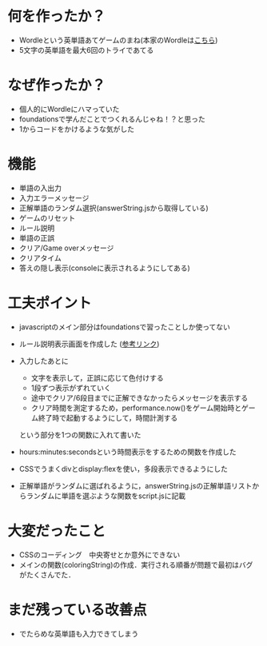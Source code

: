 # 何を作ったか？
- Wordleという英単語あてゲームのまね(本家のWordleは[こちら](https://www.nytimes.com/games/wordle/index.html))
- 5文字の英単語を最大6回のトライであてる

# なぜ作ったか？
- 個人的にWordleにハマっていた
- foundationsで学んだことでつくれるんじゃね！？と思った
- 1からコードをかけるような気がした

# 機能
- 単語の入出力
- 入力エラーメッセージ
- 正解単語のランダム選択(answerString.jsから取得している)
- ゲームのリセット
- ルール説明
- 単語の正誤
- クリア/Game overメッセージ
- クリアタイム
- 答えの隠し表示(consoleに表示されるようにしてある)

# 工夫ポイント
- javascriptのメイン部分はfoundationsで習ったことしか使ってない
- ルール説明表示画面を作成した
([参考リンク](https://rilaks.jp/blog/website-creation/popup-css/))
- 入力したあとに
  - 文字を表示して，正誤に応じて色付けする
  - 1段ずつ表示がずれていく
  - 途中でクリア/6段目までに正解できなかったらメッセージを表示する
  - クリア時間を測定するため，performance.now()をゲーム開始時とゲーム終了時で起動するようにして，時間計測する
    
  という部分を1つの関数に入れて書いた
- hours:minutes:secondsという時間表示をするための関数を作成した
- CSSでうまくdivとdisplay:flexを使い，多段表示できるようにした
- 正解単語がランダムに選ばれるように，answerString.jsの正解単語リストからランダムに単語を選ぶような関数をscript.jsに記載

# 大変だったこと
- CSSのコーディング　中央寄せとか意外にできない
- メインの関数(coloringString)の作成．実行される順番が問題で最初はバグがたくさんでた．

# まだ残っている改善点
- でたらめな英単語も入力できてしまう
